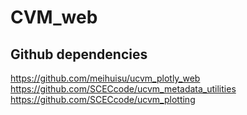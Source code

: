 # CVM_web


## Github dependencies

https://github.com/meihuisu/ucvm_plotly_web
https://github.com/SCECcode/ucvm_metadata_utilities
https://github.com/SCECcode/ucvm_plotting

